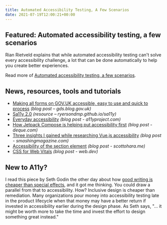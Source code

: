 ```yaml
---
title: Automated Accessibility Testing, A Few Scenarios
date: 2021-07-19T12:00:21+00:00
---
```


## Featured: Automated accessibility testing, a few scenarios

Rian Rietveld explains that while automated accessibility testing can't solve every accessibility challenge, a lot that can be done automatically to help you create better experiences.

Read more of [Automated accessibility testing, a few scenarios](https://www.a11y-collective.com/blog/automated-accessibility-testing-a-few-scenarios/).

## News, resources, tools and tutorials

- [Making all forms on GOV.UK accessible, easy to use and quick to process](https://gds.blog.gov.uk/2021/07/06/making-all-forms-on-gov-uk-accessible-easy-to-use-and-quick-to-process/) *(blog post – gds.blog.gov.uk)*
- [Sa11y 2.0](https://ryersondmp.github.io/sa11y/) *(resource – ryersondmp.github.io/sa11y)*
- [Everyday accessibility](https://www.a11yproject.com/posts/2021-06-14-everyday_accessibility/) *(blog post - a11yproject.com)*
- [How Jetpack Compose is helping put accessibility first](https://www.deque.com/blog/how-jetpack-compose-is-helping-put-accessibility-first-for-android/) *(blog post - deque.com)*
- [Three insights I gained while researching Vue.js accessibility](https://www.smashingmagazine.com/2021/07/three-insights-vuejs-accessibility/) *(blog post - smashingmagazine.com)*
- [Accessibility of the section element](https://www.scottohara.me/blog/2021/07/16/section.html) *(blog post - scottohara.me)*
- [CSS for Web Vitals](https://web.dev/css-web-vitals/) *(blog post - web.dev)*

## New to A11y?

I read this piece by Seth Godin the other day about how [good writing is cheaper than special effects](https://seths.blog/2021/07/good-writing-is-cheaper-than-special-effects/), and it got me thinking. You could draw a parallel from that to accessibility. How? Inclusive design is cheaper than remediation. Many organizations pour money into accessibility testing late in the product lifecycle when that money may have a better return if invested in accessibility earlier during the design phase. As Seth says, "... it might be worth more to take the time and invest the effort to design something great instead."
